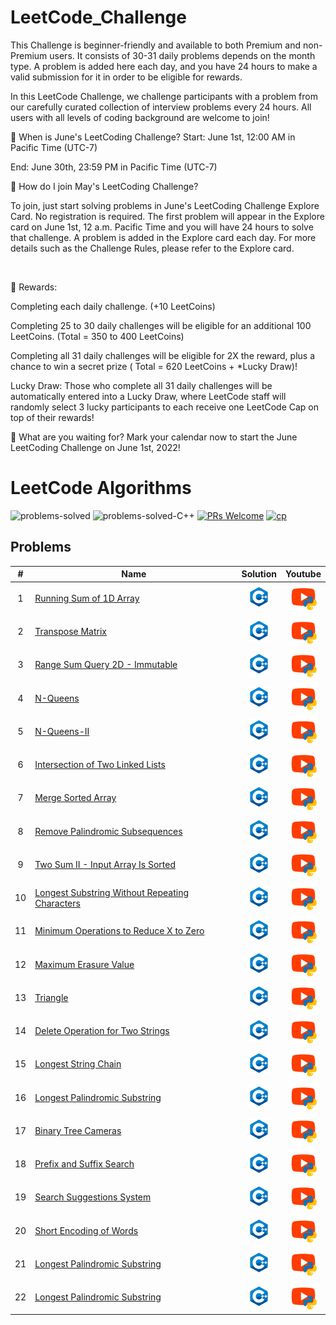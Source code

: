 <!--![](/Readme/Leetcode.png)-->
# LeetCode_Challenge
This Challenge is beginner-friendly and available to both Premium and non-Premium users. It consists of 30-31 daily problems depends on the month type. A problem is added here each day, and you have 24 hours to make a valid submission for it in order to be eligible for rewards.

<!--![](/Readme/MayLeetcodeChallenge.png)-->

In this LeetCode Challenge, we challenge participants with a problem from our carefully curated collection of interview problems every 24 hours. All users with all levels of coding background are welcome to join!


📌 When is June's LeetCoding Challenge?
Start: June 1st, 12:00 AM in Pacific Time (UTC-7)

End: June 30th, 23:59 PM in Pacific Time (UTC-7)


🚩 How do I join May's LeetCoding Challenge?

To join, just start solving problems in June's LeetCoding Challenge Explore Card. No registration is required. The first problem will appear in the Explore card on June 1st, 12 a.m. Pacific Time and you will have 24 hours to solve that challenge. A problem is added in the Explore card each day. For more details such as the Challenge Rules, please refer to the Explore card.

<br>

🎁 Rewards:

Completing each daily challenge. (+10 LeetCoins)

Completing 25 to 30 daily challenges will be eligible for an additional 100 LeetCoins. (Total = 350 to 400 LeetCoins)

Completing all 31 daily challenges will be eligible for 2X the reward, plus a chance to win a secret prize ( Total = 620 LeetCoins + *Lucky Draw)!

Lucky Draw: Those who complete all 31 daily challenges will be automatically entered into a Lucky Draw, where LeetCode staff will randomly select 3 lucky participants to each receive one LeetCode Cap on top of their rewards!


🤩 What are you waiting for? Mark your calendar now to start the June LeetCoding Challenge on June 1st, 2022!

# LeetCode Algorithms

![problems-solved](https://img.shields.io/badge/Problems%20Solved-22-1f425f.svg)
![problems-solved-C++](https://img.shields.io/badge/C++-22-1abc9c.svg)
[![PRs Welcome](https://img.shields.io/badge/PRs-welcome-brightgreen.svg)](CONTRIBUTING.md)
[![cp](https://img.shields.io/badge/also%20see-Competitve%20Programming-1f72ff.svg)](https://github.com/tarunbisht-24/Codechef-Contests)


## Problems
|  #   | Name                                                                                                                                                      |                                                                                       Solution                                                                                       |                                                              Youtube                                                              |
|:----:|-----------------------------------------------------------------------------------------------------------------------------------------------------------|:------------------------------------------------------------------------------------------------------------------------------------------------------------------------------------:|:---------------------------------------------------------------------------------------------------------------------------------:|
|  1   | [Running Sum of 1D Array](https://leetcode.com/problems/running-sum-of-1d-array/)                                                                         |                                            [![C++](assets/C++.png)](src/huh.cpp)                                                                                                    | [![python-yt](assets/python-yt.png)](https://www.youtube.com/watch?v=XbFzOlfDUUc&list=PLP446CXRka0XhT9eav5XUSHbvlnASnzs1&index=15)   |
|  2   | [Transpose Matrix](https://leetcode.com/problems/transpose-matrix/)                                                                                       |                                            [![C++](assets/C++.png)](src/huh.cpp)                                                                                                    |  [![python-yt](assets/python-yt.png)](https://www.youtube.com/watch?v=_AzncuHRxgA&list=PLP446CXRka0XhT9eav5XUSHbvlnASnzs1&index=14)  |             
|  3   | [Range Sum Query 2D - Immutable](https://leetcode.com/problems/range-sum-query-2d-immutable/)                                                             |                                            [![C++](assets/C++.png)](src/huh.cpp)                                                                                                    |  [![python-yt](assets/python-yt.png)](https://www.youtube.com/watch?v=dHeTaGwvsxk&list=PLP446CXRka0XhT9eav5XUSHbvlnASnzs1&index=13)  |
|  4   | [N-Queens](https://leetcode.com/problems/n-queens/)                                                                                                       |                                            [![C++](assets/C++.png)](src/huh.cpp)                                                                                                    |  [![python-yt](assets/python-yt.png)](https://www.youtube.com/watch?v=5GPrkopyilI&list=PLP446CXRka0XhT9eav5XUSHbvlnASnzs1&index=12)  |
|  5   | [N-Queens-II](https://leetcode.com/problems/n-queens-ii/)                                                                                                 |                                            [![C++](assets/C++.png)](src/huh.cpp)                                                                                                    |   [![python-yt](assets/python-yt.png)](https://www.youtube.com/watch?v=RGRrXoWsOjs&list=PLP446CXRka0XhT9eav5XUSHbvlnASnzs1&index=11) |
|  6   | [Intersection of Two Linked Lists](https://leetcode.com/problems/intersection-of-two-linked-lists/)                                                       |                                            [![C++](assets/C++.png)](src/huh.cpp)                                                                                                    |   [![python-yt](assets/python-yt.png)](https://www.youtube.com/watch?v=u0TuFzgncfs&list=PLP446CXRka0XhT9eav5XUSHbvlnASnzs1&index=10) |
|  7   | [Merge Sorted Array](https://leetcode.com/problems/merge-sorted-array/)                                                                                   |                                            [![C++](assets/C++.png)](src/huh.cpp)                                                                                                    |  [![python-yt](assets/python-yt.png)](https://www.youtube.com/watch?v=g1jh0rjna_o&list=PLP446CXRka0XhT9eav5XUSHbvlnASnzs1&index=14)  |
|  8   | [Remove Palindromic Subsequences](https://leetcode.com/problems/remove-palindromic-subsequences/)                                                         |                                            [![C++](assets/C++.png)](src/huh.cpp)                                                                                                    |  [![python-yt](assets/python-yt.png)](https://www.youtube.com/watch?v=1M6GlJ9B9p4&list=PLP446CXRka0XhT9eav5XUSHbvlnASnzs1&index=13)  |     
|  9   | [Two Sum II - Input Array Is Sorted](https://leetcode.com/problems/two-sum-ii-input-array-is-sorted/)                                                     |                                            [![C++](assets/C++.png)](src/huh.cpp)                                                                                                    | [![python-yt](assets/python-yt.png)](https://www.youtube.com/watch?v=VgulnDQLbVI&list=PLP446CXRka0XhT9eav5XUSHbvlnASnzs1&index=12)   |
|  10  | [Longest Substring Without Repeating Characters](https://leetcode.com/problems/longest-substring-without-repeating-characters/)                           |                                            [![C++](assets/C++.png)](src/huh.cpp)                                                                                                    |  [![python-yt](assets/python-yt.png)](https://www.youtube.com/watch?v=LPLylfXhFoA&list=PLP446CXRka0XhT9eav5XUSHbvlnASnzs1&index=11)  |             
|  11  | [Minimum Operations to Reduce X to Zero](https://leetcode.com/problems/minimum-operations-to-reduce-x-to-zero/)                                           |                                            [![C++](assets/C++.png)](src/huh.cpp)                                                                                                    |  [![python-yt](assets/python-yt.png)](https://www.youtube.com/watch?v=6bmbgKtog9o&list=PLP446CXRka0XhT9eav5XUSHbvlnASnzs1&index=12)  |
|  12  | [Maximum Erasure Value](https://leetcode.com/problems/maximum-erasure-value/)                                                                             |                                            [![C++](assets/C++.png)](src/huh.cpp)                                                                                                    |  [![python-yt](assets/python-yt.png)](https://www.youtube.com/watch?v=VNRw70WE1aE&list=PLP446CXRka0XhT9eav5XUSHbvlnASnzs1&index=11)  |
|  13  | [Triangle](https://leetcode.com/problems/triangle/)                                                                                                       |                                            [![C++](assets/C++.png)](src/huh.cpp)                                                                                                    |   [![python-yt](assets/python-yt.png)](https://www.youtube.com/watch?v=LhiXnH2UaCs&list=PLP446CXRka0XhT9eav5XUSHbvlnASnzs1&index=10) |
|  14  | [Delete Operation for Two Strings](https://leetcode.com/problems/delete-operation-for-two-strings/)                                                       |                                            [![C++](assets/C++.png)](src/huh.cpp)                                                                                                    |   [![python-yt](assets/python-yt.png)](https://www.youtube.com/watch?v=qPg6meEMg1g&list=PLP446CXRka0XhT9eav5XUSHbvlnASnzs1&index=9)  |
|  15  | [Longest String Chain](https://leetcode.com/problems/longest-string-chain/)                                                                               |                                            [![C++](assets/C++.png)](src/huh.cpp)                                                                                                    |  [![python-yt](assets/python-yt.png)](https://www.youtube.com/watch?v=_PR6WJ0Ty6E&list=PLP446CXRka0XhT9eav5XUSHbvlnASnzs1&index=8)   |
|  16  | [Longest Palindromic Substring](https://leetcode.com/problems/longest-palindromic-substring/)                                                             |                                            [![C++](assets/C++.png)](src/huh.cpp)                                                                                                    |  [![python-yt](assets/python-yt.png)](https://www.youtube.com/watch?v=KiFPAsc7DY0&list=PLP446CXRka0XhT9eav5XUSHbvlnASnzs1&index=7)   |          
|  17  | [Binary Tree Cameras](https://leetcode.com/problems/binary-tree-cameras/)                                                                                 |                                            [![C++](assets/C++.png)](src/huh.cpp)                                                                                                    |  [![python-yt](assets/python-yt.png)](https://www.youtube.com/watch?v=5IGWU8yrHXk&list=PLP446CXRka0XhT9eav5XUSHbvlnASnzs1&index=6)   |
|  18  | [Prefix and Suffix Search](https://leetcode.com/problems/prefix-and-suffix-search/)                                                                       |                                            [![C++](assets/C++.png)](src/huh.cpp)                                                                                                    |   [![python-yt](assets/python-yt.png)](https://www.youtube.com/watch?v=4fQw1DRDyZs&list=PLP446CXRka0XhT9eav5XUSHbvlnASnzs1&index=5)  |
|  19  | [Search Suggestions System](https://leetcode.com/problems/search-suggestions-system/)                                                                     |                                            [![C++](assets/C++.png)](src/huh.cpp)                                                                                                    |   [![python-yt](assets/python-yt.png)](https://www.youtube.com/watch?v=Psk-rqe5RnI&list=PLP446CXRka0XhT9eav5XUSHbvlnASnzs1&index=4)  |
|  20  | [Short Encoding of Words](https://leetcode.com/problems/short-encoding-of-words/)                                                                         |                                            [![C++](assets/C++.png)](src/huh.cpp)                                                                                                    |  [![python-yt](assets/python-yt.png)](https://www.youtube.com/watch?v=K_QL4bQkmdk&list=PLP446CXRka0XhT9eav5XUSHbvlnASnzs1&index=3)   |
|  21  | [Longest Palindromic Substring](https://leetcode.com/problems/longest-palindromic-substring/)                                                             |                                            [![C++](assets/C++.png)](src/huh.cpp)                                                                                                    |  [![python-yt](assets/python-yt.png)](https://www.youtube.com/watch?v=KiFPAsc7DY0&list=PLP446CXRka0XhT9eav5XUSHbvlnASnzs1&index=7)   |
|  22  | [Longest Palindromic Substring](https://leetcode.com/problems/longest-palindromic-substring/)                                                             |                                            [![C++](assets/C++.png)](src/huh.cpp)                                                                                                    |  [![python-yt](assets/python-yt.png)](https://www.youtube.com/watch?v=KiFPAsc7DY0&list=PLP446CXRka0XhT9eav5XUSHbvlnASnzs1&index=7)   |    
